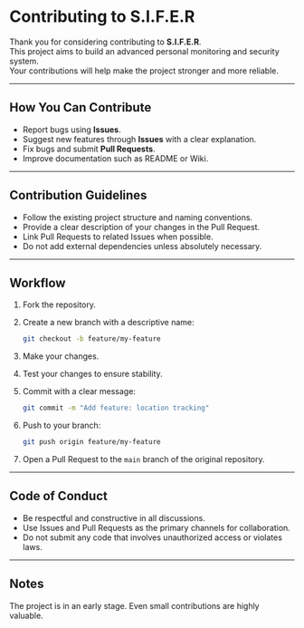 # Contributing to S.I.F.E.R

Thank you for considering contributing to **S.I.F.E.R**.  
This project aims to build an advanced personal monitoring and security system.  
Your contributions will help make the project stronger and more reliable.

---

## How You Can Contribute
- Report bugs using **Issues**.  
- Suggest new features through **Issues** with a clear explanation.  
- Fix bugs and submit **Pull Requests**.  
- Improve documentation such as README or Wiki.  

---

## Contribution Guidelines
- Follow the existing project structure and naming conventions.  
- Provide a clear description of your changes in the Pull Request.  
- Link Pull Requests to related Issues when possible.  
- Do not add external dependencies unless absolutely necessary.  

---

## Workflow
1. Fork the repository.  
2. Create a new branch with a descriptive name:  
   ```bash
   git checkout -b feature/my-feature
   ```

3. Make your changes.
4. Test your changes to ensure stability.
5. Commit with a clear message:

   ```bash
   git commit -m "Add feature: location tracking"
   ```
6. Push to your branch:

   ```bash
   git push origin feature/my-feature
   ```
7. Open a Pull Request to the `main` branch of the original repository.

---

## Code of Conduct

* Be respectful and constructive in all discussions.
* Use Issues and Pull Requests as the primary channels for collaboration.
* Do not submit any code that involves unauthorized access or violates laws.

---

## Notes

The project is in an early stage. Even small contributions are highly valuable.

